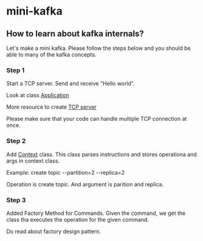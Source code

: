 # mini-kafka

## How to learn about kafka internals?

Let's make a mini kafka. Please follow the steps below and you should be able to many of the kafka  concepts.

### Step 1

Start a TCP server. Send and receive "Hello world".

Look at class [ Application ](https://github.com/john-nash-rs/mini-kafka/blob/main/src/main/java/server/Application.java) 

More resource to create [TCP server](https://www.baeldung.com/a-guide-to-java-sockets)

Please make sure that your code can handle multiple TCP connection at once. 

### Step 2

Add [Context](https://github.com/john-nash-rs/mini-kafka/blob/main/src/main/java/server/commands/Context.java) class.
This class parses instructions and stores operationa and args in context class.

Example: create topic --partition=2 --replica=2

Operation is create topic. And argument is parition and replica. 

### Step 3

Added Factory Method for Commands. Given the command, we get the class tha executes the operation for the given command.

Do read about factory design pattern. 
